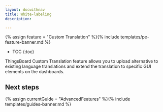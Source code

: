 ```yaml
---
layout: docwithnav
title: White-labeling
description:  

---
```


{% assign feature = "Custom Translation" %}{% include templates/pe-feature-banner.md %}

* TOC
{:toc}

ThingsBoard Custom Translation feature allows you to upload alternative to existing language translations 
and extend the translation to specific GUI elements on the dashboards.
 
## Next steps

{% assign currentGuide = "AdvancedFeatures" %}{% include templates/guides-banner.md %}

